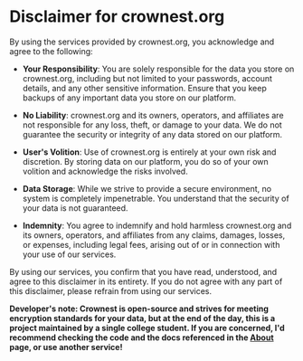 # Disclaimer for crownest.org

By using the services provided by crownest.org, you acknowledge and agree to the following:

- **Your Responsibility**: You are solely responsible for the data you store on crownest.org, including but not limited to your passwords, account details, and any other sensitive information. Ensure that you keep backups of any important data you store on our platform.

- **No Liability**: crownest.org and its owners, operators, and affiliates are not responsible for any loss, theft, or damage to your data. We do not guarantee the security or integrity of any data stored on our platform.

- **User's Volition**: Use of crownest.org is entirely at your own risk and discretion. By storing data on our platform, you do so of your own volition and acknowledge the risks involved.

- **Data Storage**: While we strive to provide a secure environment, no system is completely impenetrable. You understand that the security of your data is not guaranteed.

- **Indemnity**: You agree to indemnify and hold harmless crownest.org and its owners, operators, and affiliates from any claims, damages, losses, or expenses, including legal fees, arising out of or in connection with your use of our services.

By using our services, you confirm that you have read, understood, and agree to this disclaimer in its entirety. If you do not agree with any part of this disclaimer, please refrain from using our services.

  **Developer's note: Crownest is open-source and strives for meeting encryption standards for your data, but at the end of the day, this is a project maintained by a single college student. If you are concerned, I'd recommend checking the code and the docs referenced in the [About](crownest.org/about) page, or use another service!**
